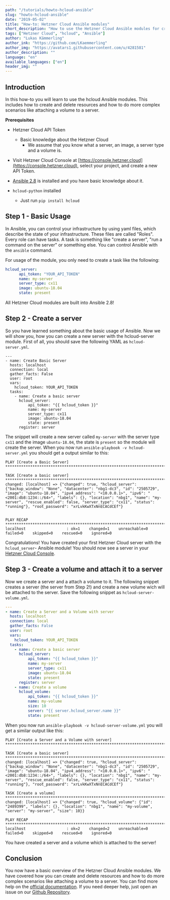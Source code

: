 ```yaml
---
path: "/tutorials/howto-hcloud-ansible"
slug: "howto-hcloud-ansible"
date: "2019-05-02"
title: "How-to: Hetzner Cloud Ansible modules"
short_description: "How to use the Hetzner Cloud Ansible modules for creating and managing resources on the Hetzner Cloud."
tags: ["Hetzner Cloud", "hcloud", "Ansible"]
author: "Lukas Kämmerling"
author_ink: "https://github.com/LKaemmerling"
author_img: "https://avatars1.githubusercontent.com/u/4281581"
author_description: ""
language: "en"
available_languages: ["en"]
header_img: ""
---
```



## Introduction

In this how-to you will learn to use the hcloud Ansible modules. This includes how to create and delete resources and how to do more complex scenarios like attaching a volume to a server.

 **Prerequisites**

 * Hetzner Cloud API Token 

   * Basic knowledge about the Hetzner Cloud
       * We assume that you know what a server, an image, a server type and a volume is.
  * Visit Hetzner Cloud Console at [https://console.hetzner.cloud](https://console.hetzner.cloud), select your project, and create a new API Token.
* [Ansible 2.8](https://docs.ansible.com/ansible/latest/installation_guide/intro_installation.html) is installed and you have basic knowledge about it.
* `hcloud-python` installed
   * Just run `pip install hcloud`

## Step 1 - Basic Usage

In Ansible, you can control your infrastructure by using yaml files, which describe the state of your infrastructure. These files are called "Roles". Every role can have tasks. A task is something like "create a server", "run a command on the server" or something else. You can control Ansible with the `ansible` command. 

For usage of the module, you only need to create a task like the following:

```yml
hcloud_server:
      api_token: "YOUR_API_TOKEN"
      name: my-server
      server_type: cx11
      image: ubuntu-18.04
      state: present
```
All Hetzner Cloud modules are built into Ansible 2.8!

## Step 2 - Create a server
So you have learned something about the basic usage of Ansible. Now we will show you, how you can create a new server with the hcloud-server module. First of all, you should save the following YAML as `hcloud-server.yml`.

```
---
- name: Create Basic Server
  hosts: localhost
  connection: local
  gather_facts: False
  user: root
  vars:
    hcloud_token: YOUR_API_TOKEN
  tasks:
    - name: Create a basic server
      hcloud_server:
          api_token: "{{ hcloud_token }}"
          name: my-server
          server_type: cx11
          image: ubuntu-18.04
          state: present
      register: server
```

The snippet will create a new server called `my-server` with the server type `cx11` and the image `ubuntu-18.04`, the state is `present` so the module will create the server.
When you now run `ansible-playbook -v hcloud-server.yml` you should get a output similar to this:

```
PLAY [Create a Basic Server] *************************************************************************************************************************************************************************************************************

TASK [Create a basic server] ********************************************************************************************************************************************************************************************************************************
changed: [localhost] => {"changed": true, "hcloud_server": {"backup_window": "None", "datacenter": "nbg1-dc3", "id": "2505729", "image": "ubuntu-18.04", "ipv4_address": "<10.0.0.1>", "ipv6": "<2001:db8:1234::/64>", "labels": {}, "location": "nbg1", "name": "my-server", "rescue_enabled": false, "server_type": "cx11", "status": "running"}, "root_password": "xrLvkKwXTxNnECACdCEf"}


PLAY RECAP **************************************************************************************************************************************************************************************************************************************************
localhost                  : ok=1    changed=1    unreachable=0    failed=0    skipped=0    rescued=0    ignored=0   
```

Congratulations! You have created your first Hetzner Cloud server with the `hcloud_server`- Ansible module!
You should now see a server in your [Hetzner Cloud Console](https://console.hetzner.cloud/).

## Step 3 - Create a volume and attach it to a server
Now we create a server and a attach a volume to it. The following snippet creates a server (the server from Step 2!) and create a new volume wich will be attached to the server. Save the following snippet as `hcloud-server-volume.yml`.

```yaml
---
- name: Create a Server and a Volume with server
  hosts: localhost
  connection: local
  gather_facts: False
  user: root
  vars:
    hcloud_token: YOUR_API_TOKEN
  tasks:
    - name: Create a basic server
      hcloud_server:
          api_token: "{{ hcloud_token }}"
          name: my-server
          server_type: cx11
          image: ubuntu-18.04
          state: present
      register: server
    - name: Create a volume
      hcloud_volume:
          api_token: "{{ hcloud_token }}"
          name: my-volume
          size: 10
          server: "{{ server.hcloud_server.name }}"
          state: present
```

When you now run `ansible-playbook -v hcloud-server-volume.yml` you will get a similar output like this:

```
PLAY [Create a Server and a Volume with server] *************************************************************************************************************************************************************************************************************

TASK [Create a basic server] ********************************************************************************************************************************************************************************************************************************
changed: [localhost] => {"changed": true, "hcloud_server": {"backup_window": "None", "datacenter": "nbg1-dc3", "id": "2505729", "image": "ubuntu-18.04", "ipv4_address": "<10.0.0.1>", "ipv6": "<2001:db8:1234::/64>", "labels": {}, "location": "nbg1", "name": "my-server", "rescue_enabled": false, "server_type": "cx11", "status": "running"}, "root_password": "xrLvkKwXTxNnECACdCEf"}

TASK [Create a volume] **************************************************************************************************************************************************************************************************************************************
changed: [localhost] => {"changed": true, "hcloud_volume": {"id": "2489399", "labels": {}, "location": "nbg1", "name": "my-volume", "server": "my-server", "size": 10}}

PLAY RECAP **************************************************************************************************************************************************************************************************************************************************
localhost                  : ok=2    changed=2    unreachable=0    failed=0    skipped=0    rescued=0    ignored=0   
```

You have created a server and a volume which is attached to the server! 

## Conclusion

You now have a basic overview of the Hetzner Cloud Ansible modules. We have covered how you can create and delete resources and how to do more complex scenarios like attaching a volume to a server. You can find more help on the [official documentation](https://docs.ansible.com/ansible/latest/modules/list_of_cloud_modules.html#hcloud). If you need deeper help, just open an issue on our [Github Repository](https://github.com/ansible/ansible).  
